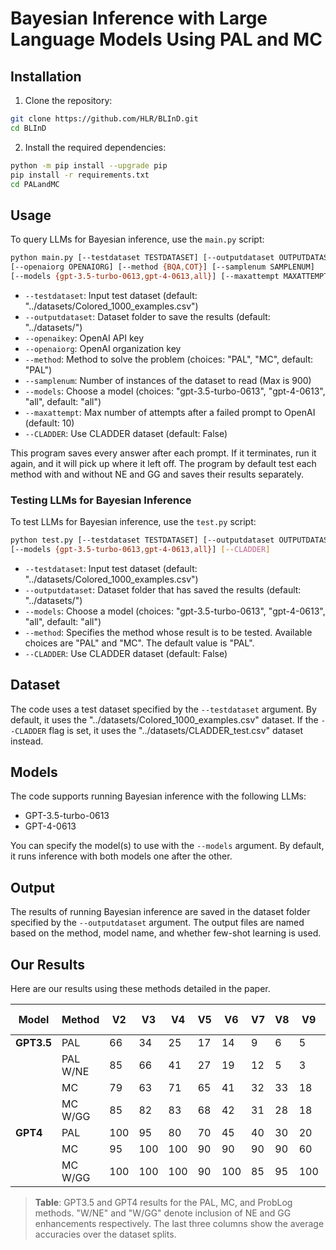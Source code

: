 # Bayesian Inference with Large Language Models Using PAL and MC

## Installation

1. Clone the repository:
```bash
git clone https://github.com/HLR/BLInD.git
cd BLInD
```
2. Install the required dependencies:
```bash
python -m pip install --upgrade pip
pip install -r requirements.txt
cd PALandMC
```

## Usage

To query LLMs for Bayesian inference, use the `main.py` script:
```bash
python main.py [--testdataset TESTDATASET] [--outputdataset OUTPUTDATASET] [--openaikey OPENAIKEY]
[--openaiorg OPENAIORG] [--method {BQA,COT}] [--samplenum SAMPLENUM]
[--models {gpt-3.5-turbo-0613,gpt-4-0613,all}] [--maxattempt MAXATTEMPT] [--CLADDER]
```

- `--testdataset`: Input test dataset (default: "../datasets/Colored_1000_examples.csv")
- `--outputdataset`: Dataset folder to save the results (default: "../datasets/")
- `--openaikey`: OpenAI API key
- `--openaiorg`: OpenAI organization key
- `--method`: Method to solve the problem (choices: "PAL", "MC", default: "PAL")
- `--samplenum`: Number of instances of the dataset to read (Max is 900)
- `--models`: Choose a model (choices: "gpt-3.5-turbo-0613", "gpt-4-0613", "all", default: "all")
- `--maxattempt`: Max number of attempts after a failed prompt to OpenAI (default: 10)
- `--CLADDER`: Use CLADDER dataset (default: False)

This program saves every answer after each prompt. If it terminates, run it again, and it will pick up where it left off. The program by default test each method with and without NE and GG and saves their results separately.

### Testing LLMs for Bayesian Inference


To test LLMs for Bayesian inference, use the `test.py` script:
```bash
python test.py [--testdataset TESTDATASET] [--outputdataset OUTPUTDATASET]
[--models {gpt-3.5-turbo-0613,gpt-4-0613,all}] [--CLADDER]
```
- `--testdataset`: Input test dataset (default: "../datasets/Colored_1000_examples.csv")
- `--outputdataset`: Dataset folder that has saved the results (default: "../datasets/")
- `--models`: Choose a model (choices: "gpt-3.5-turbo-0613", "gpt-4-0613", "all", default: "all")
- `--method`: Specifies the method whose result is to be tested. Available choices are "PAL" and "MC". The default value is "PAL".
- `--CLADDER`: Use CLADDER dataset (default: False)

## Dataset

The code uses a test dataset specified by the `--testdataset` argument. By default, it uses the "../datasets/Colored_1000_examples.csv" dataset. If the `--CLADDER` flag is set, it uses the "../datasets/CLADDER_test.csv" dataset instead.

## Models

The code supports running Bayesian inference with the following LLMs:
- GPT-3.5-turbo-0613
- GPT-4-0613

You can specify the model(s) to use with the `--models` argument. By default, it runs inference with both models one after the other.

## Output

The results of running Bayesian inference are saved in the dataset folder specified by the `--outputdataset` argument. The output files are named based on the method, model name, and whether few-shot learning is used.

## Our Results

Here are our results using these methods detailed in the paper.

| Model | Method   | V2 | V3 | V4 | V5 | V6 | V7 | V8 | V9 | V10 | V2-5 | V6-10 | V2-10 |
|-------|----------|----|----|----|----|----|----|----|----|-----|------|-------|------|
| **GPT3.5** | PAL       | 66 | 34 | 25 | 17 | 14 | 9  | 6  | 5  | 2   | 35   | 7     | 19   |
|       | PAL W/NE  | 85 | 66 | 41 | 27 | 19 | 12 | 5  | 3  | 6   | 54   | 9     | 29   |
|       | MC        | 79 | 63 | 71 | 65 | 41 | 32 | 33 | 18 | 14  | 69   | 27    | 46   |
|       | MC W/GG   | 85 | 82 | 83 | 68 | 42 | 31 | 28 | 18 | 8   | 79   | 25    | 49   |
| **GPT4**   | PAL       | 100| 95 | 80 | 70 | 45 | 40 | 30 | 20 | 10  | 86   | 29    | 54   |
|       | MC        | 95 | 100| 100| 90 | 90 | 90 | 90 | 60 | 60  | 96   | 78    | 86   |
|       | MC W/GG   | 100| 100| 100| 90 | 100| 85 | 95 | 100| 70  | 97   | 90    | 93   |

> **Table**: GPT3.5 and GPT4 results for the PAL, MC, and ProbLog methods. "W/NE" and "W/GG" denote inclusion of NE and GG enhancements respectively. The last three columns show the average accuracies over the dataset splits.

